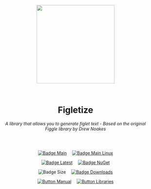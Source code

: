 
<div align = center>

<br>
<br>
    
<img
  src = 'https://cdn.jsdelivr.net/gh/Aptivi/Figletize@main/Figletize/OfficialAppIcon-Figletize-512.png'
  width = 256
  align = center
/>

<br>

# Figletize
    
*A library that allows you to generate figlet text - Based on the original Figgle library by Drew Noakes*

<br>
<br>

[![Badge Main]][Main]   
[![Badge Main Linux]][Main Linux]

[![Badge Latest]][Latest]   
[![Badge NuGet]][NuGet]

![Badge Size]   
[![Badge Downloads]][Releases]

[![Button Manual]][Manual]   
[![Button Libraries]][Libraries]

</div>
    
<br>

</div>


<!----------------------------------------------------------------------------->

[Releases]: https://github.com/Aptivi/Figletize/releases
[Latest]: https://github.com/Aptivi/Figletize/releases/latest
[NuGet]: https://www.nuget.org/packages/Figletize/

[Main]: https://github.com/Aptivi/Figletize/actions/workflows/build-win.yml
[Main Linux]: https://github.com/Aptivi/Figletize/actions/workflows/build-linux.yml

[Libraries]: https://aptivi.gitbook.io/figletize-manual/project-dependencies
[Manual]: https://aptivi.gitbook.io/figletize-manual/

<!----------------------------------[ Badges ]--------------------------------->

[Badge Downloads]: https://img.shields.io/github/downloads/Aptivi/Figletize/total?color=217346&label=Downloads&style=for-the-badge&logoColor=white&logo=DocuSign&labelColor=2d9d5f
[Badge Latest]: https://img.shields.io/github/v/release/Aptivi/Figletize?color=212121&include_prereleases&label=github&style=for-the-badge&logoColor=white&logo=AzureArtifacts&labelColor=303030
[Badge NuGet]: https://img.shields.io/nuget/vpre/Figletize?color=012f52&style=for-the-badge&logoColor=white&logo=NuGet&labelColor=004880
[Badge Size]: https://img.shields.io/github/repo-size/Aptivi/Figletize?color=bb4a28&label=size&logoColor=white&style=for-the-badge&logo=GoogleAnalytics&labelColor=E85C33

[Badge Main]: https://github.com/Aptivi/Figletize/actions/workflows/build-win.yml/badge.svg
[Badge Main Linux]: https://github.com/Aptivi/Figletize/actions/workflows/build-linux.yml/badge.svg


<!---------------------------------[ Buttons ]--------------------------------->

[Button Libraries]: https://img.shields.io/badge/Libraries-EA8220?style=for-the-badge&logoColor=white&logo=AzureArtifacts
[Button Manual]: https://img.shields.io/badge/Docs-blueviolet?style=for-the-badge&logoColor=white&logo=GitBook
